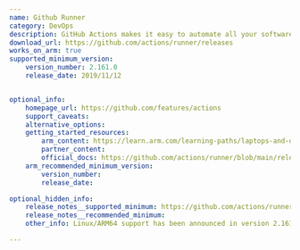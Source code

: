 ```yaml
---
name: Github Runner
category: DevOps
description: GitHub Actions makes it easy to automate all your software workflows, now with world-class CI/CD.
download_url: https://github.com/actions/runner/releases
works_on_arm: true
supported_minimum_version:
    version_number: 2.161.0
    release_date: 2019/11/12


optional_info:
    homepage_url: https://github.com/features/actions
    support_caveats:
    alternative_options:
    getting_started_resources:
        arm_content: https://learn.arm.com/learning-paths/laptops-and-desktops/windows_cicd_github/runner-setup/
        partner_content: 
        official_docs: https://github.com/actions/runner/blob/main/releaseNote.md
    arm_recommended_minimum_version:
        version_number:
        release_date:

optional_hidden_info:
    release_notes__supported_minimum: https://github.com/actions/runner/blob/v2.161.0/releaseNote.md
    release_notes__recommended_minimum: 
    other_info: Linux/ARM64 support has been announced in version 2.161.0 and tar archives are rolled out in the same version. However, untar the Linux/ARM64 archives fails in versions 2.161.0 and 2.162.0. Archives from v2.163.0 can be untared successfully. 

---
```

